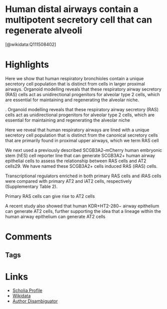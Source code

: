 
Human distal airways contain a multipotent secretory cell that can regenerate alveoli
==========
  
  [@wikidata:Q111508402]  
  

# Highlights


Here we show that human respiratory bronchioles contain a unique secretory cell population that is distinct from cells in larger proximal airways. Organoid modelling reveals that these respiratory airway secretory (RAS) cells act as unidirectional progenitors for alveolar type 2 cells, which are essential for maintaining and regenerating the alveolar niche.


. Organoid modelling reveals that these respiratory airway secretory (RAS) cells act as unidirectional progenitors for alveolar type 2 cells, which are essential for maintaining and regenerating the alveolar niche

Here we reveal that human respiratory airways are lined with a unique secretory cell population that is distinct from the canonical secretory cells that are primarily found in proximal upper airways, which we term RAS cell


We next used a previously described SCGB3A2–mCherry human embryonic stem (hES) cell reporter line that can generate SCGB3A2+ human airway epithelial cells to assess the relationship between RAS cells and AT2 cells29. We have named these SCGB3A2+ cells induced RAS (iRAS) cells.

Transcriptional regulators enriched in both primary RAS cells and iRAS cells were compared with primary AT2 and iAT2 cells, respectively (Supplementary Table 2). 

Primary RAS cells can give rise to AT2 cells

A recent study also showed that human KDR+HT2-280− airway epithelium can generate AT2 cells, further supporting the idea that a lineage within the human airway epithelium can generate AT2 cells
# Comments

## Tags

# Links
  
 * [Scholia Profile](https://scholia.toolforge.org/work/Q111508402)  
 * [Wikidata](https://www.wikidata.org/wiki/Q111508402)  
 * [Author Disambiguator](https://author-disambiguator.toolforge.org/work_item_oauth.php?id=Q111508402&batch_id=&match=1&author_list_id=&doit=Get+author+links+for+work)  
